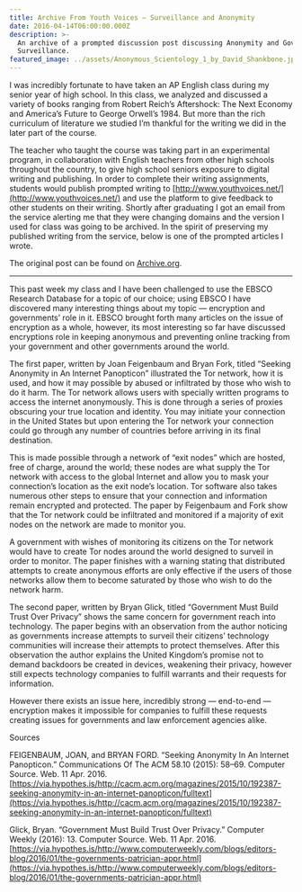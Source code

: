 ```yaml
---
title: Archive From Youth Voices — Surveillance and Anonymity
date: 2016-04-14T06:00:00.000Z
description: >-
  An archive of a prompted discussion post discussing Anonymity and Governmental
  Surveillance.
featured_image: ../assets/Anonymous_Scientology_1_by_David_Shankbone.jpeg
---
```


I was incredibly fortunate to have taken an AP English class during my senior year of high school. In this class, we analyzed and discussed a variety of books ranging from Robert Reich’s Aftershock: The Next Economy and America’s Future to George Orwell’s 1984. But more than the rich curriculum of literature we studied I’m thankful for the writing we did in the later part of the course.

The teacher who taught the course was taking part in an experimental program, in collaboration with English teachers from other high schools throughout the country, to give high school seniors exposure to digital writing and publishing. In order to complete their writing assignments, students would publish prompted writing to [http://www.youthvoices.net/](http://www.youthvoices.net/) and use the platform to give feedback to other students on their writing. Shortly after graduating I got an email from the service alerting me that they were changing domains and the version I used for class was going to be archived. In the spirit of preserving my published writing from the service, below is one of the prompted articles I wrote.

The original post can be found on [Archive.org](https://web.archive.org/web/20160418131005/http://www.youthvoices.net/discussion/surveillance-and-anonymity-2).

---

This past week my class and I have been challenged to use the EBSCO Research Database for a topic of our choice; using EBSCO I have discovered many interesting things about my topic — encryption and governments’ role in it. EBSCO brought forth many articles on the issue of encryption as a whole, however, its most interesting so far have discussed encryptions role in keeping anonymous and preventing online tracking from your government and other governments around the world.

The first paper, written by Joan Feigenbaum and Bryan Fork, titled “Seeking Anonymity in An Internet Panopticon” illustrated the Tor network, how it is used, and how it may possible by abused or infiltrated by those who wish to do it harm. The Tor network allows users with specially written programs to access the internet anonymously. This is done through a series of proxies obscuring your true location and identity. You may initiate your connection in the United States but upon entering the Tor network your connection could go through any number of countries before arriving in its final destination.

This is made possible through a network of “exit nodes” which are hosted, free of charge, around the world; these nodes are what supply the Tor network with access to the global Internet and allow you to mask your connection’s location as the exit node’s location. Tor software also takes numerous other steps to ensure that your connection and information remain encrypted and protected. The paper by Feigenbaum and Fork show that the Tor network could be infiltrated and monitored if a majority of exit nodes on the network are made to monitor you.

A government with wishes of monitoring its citizens on the Tor network would have to create Tor nodes around the world designed to surveil in order to monitor. The paper finishes with a warning stating that distributed attempts to create anonymous efforts are only effective if the users of those networks allow them to become saturated by those who wish to do the network harm.

The second paper, written by Bryan Glick, titled “Government Must Build Trust Over Privacy” shows the same concern for government reach into technology. The paper begins with an observation from the author noticing as governments increase attempts to surveil their citizens’ technology communities will increase their attempts to protect themselves. After this observation the author explains the United Kingdom’s promise not to demand backdoors be created in devices, weakening their privacy, however still expects technology companies to fulfill warrants and their requests for information.

However there exists an issue here, incredibly strong — end-to-end — encryption makes it impossible for companies to fulfill these requests creating issues for governments and law enforcement agencies alike.

Sources

FEIGENBAUM, JOAN, and BRYAN FORD. “Seeking Anonymity In An Internet Panopticon.” Communications Of The ACM 58.10 (2015): 58–69. Computer Source. Web. 11 Apr. 2016. [https://via.hypothes.is/http://cacm.acm.org/magazines/2015/10/192387-seeking-anonymity-in-an-internet-panopticon/fulltext](https://via.hypothes.is/http://cacm.acm.org/magazines/2015/10/192387-seeking-anonymity-in-an-internet-panopticon/fulltext)

Glick, Bryan. “Government Must Build Trust Over Privacy.” Computer Weekly (2016): 13. Computer Source. Web. 11 Apr. 2016. [https://via.hypothes.is/http://www.computerweekly.com/blogs/editors-blog/2016/01/the-governments-patrician-appr.html](https://via.hypothes.is/http://www.computerweekly.com/blogs/editors-blog/2016/01/the-governments-patrician-appr.html)
